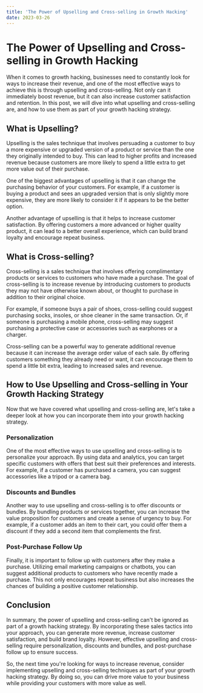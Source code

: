 ```yaml
---
title: 'The Power of Upselling and Cross-selling in Growth Hacking'
date: 2023-03-26
---
```


# The Power of Upselling and Cross-selling in Growth Hacking

When it comes to growth hacking, businesses need to constantly look for ways to increase their revenue, and one of the most effective ways to achieve this is through upselling and cross-selling. Not only can it immediately boost revenue, but it can also increase customer satisfaction and retention. In this post, we will dive into what upselling and cross-selling are, and how to use them as part of your growth hacking strategy.

## What is Upselling?

Upselling is the sales technique that involves persuading a customer to buy a more expensive or upgraded version of a product or service than the one they originally intended to buy. This can lead to higher profits and increased revenue because customers are more likely to spend a little extra to get more value out of their purchase.

One of the biggest advantages of upselling is that it can change the purchasing behavior of your customers. For example, if a customer is buying a product and sees an upgraded version that is only slightly more expensive, they are more likely to consider it if it appears to be the better option.

Another advantage of upselling is that it helps to increase customer satisfaction. By offering customers a more advanced or higher quality product, it can lead to a better overall experience, which can build brand loyalty and encourage repeat business.

## What is Cross-selling?

Cross-selling is a sales technique that involves offering complimentary products or services to customers who have made a purchase. The goal of cross-selling is to increase revenue by introducing customers to products they may not have otherwise known about, or thought to purchase in addition to their original choice.

For example, if someone buys a pair of shoes, cross-selling could suggest purchasing socks, insoles, or shoe cleaner in the same transaction. Or, if someone is purchasing a mobile phone, cross-selling may suggest purchasing a protective case or accessories such as earphones or a charger.

Cross-selling can be a powerful way to generate additional revenue because it can increase the average order value of each sale. By offering customers something they already need or want, it can encourage them to spend a little bit extra, leading to increased sales and revenue.

## How to Use Upselling and Cross-selling in Your Growth Hacking Strategy

Now that we have covered what upselling and cross-selling are, let's take a deeper look at how you can incorporate them into your growth hacking strategy.

### Personalization

One of the most effective ways to use upselling and cross-selling is to personalize your approach. By using data and analytics, you can target specific customers with offers that best suit their preferences and interests. For example, if a customer has purchased a camera, you can suggest accessories like a tripod or a camera bag.

### Discounts and Bundles

Another way to use upselling and cross-selling is to offer discounts or bundles. By bundling products or services together, you can increase the value proposition for customers and create a sense of urgency to buy. For example, if a customer adds an item to their cart, you could offer them a discount if they add a second item that complements the first.

### Post-Purchase Follow Up

Finally, it is important to follow up with customers after they make a purchase. Utilizing email marketing campaigns or chatbots, you can suggest additional products to customers who have recently made a purchase. This not only encourages repeat business but also increases the chances of building a positive customer relationship.

## Conclusion

In summary, the power of upselling and cross-selling can't be ignored as part of a growth hacking strategy. By incorporating these sales tactics into your approach, you can generate more revenue, increase customer satisfaction, and build brand loyalty. However, effective upselling and cross-selling require personalization, discounts and bundles, and post-purchase follow up to ensure success.

So, the next time you're looking for ways to increase revenue, consider implementing upselling and cross-selling techniques as part of your growth hacking strategy. By doing so, you can drive more value to your business while providing your customers with more value as well.
